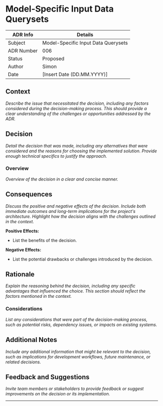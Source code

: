 # Model-Specific Input Data Querysets

| ADR Info            | Details           |
|---------------------|-------------------|
| Subject             | Model-Specific Input Data Querysets  |
| ADR Number          | 006   |
| Status              | Proposed   |
| Author              | Simon  |
| Date                | [Insert Date (DD.MM.YYYY)]     |

## Context
*Describe the issue that necessitated the decision, including any factors considered during the decision-making process. This should provide a clear understanding of the challenges or opportunities addressed by the ADR.*

## Decision
*Detail the decision that was made, including any alternatives that were considered and the reasons for choosing the implemented solution. Provide enough technical specifics to justify the approach.*

### Overview
*Overview of the decision in a clear and concise manner.*

## Consequences
*Discuss the positive and negative effects of the decision. Include both immediate outcomes and long-term implications for the project's architecture. Highlight how the decision aligns with the challenges outlined in the context.*

**Positive Effects:**
- List the benefits of the decision.

**Negative Effects:**
- List the potential drawbacks or challenges introduced by the decision.

## Rationale
*Explain the reasoning behind the decision, including any specific advantages that influenced the choice. This section should reflect the factors mentioned in the context.*

### Considerations
*List any considerations that were part of the decision-making process, such as potential risks, dependency issues, or impacts on existing systems.*

## Additional Notes
*Include any additional information that might be relevant to the decision, such as implications for development workflows, future maintenance, or related decisions.*

## Feedback and Suggestions
*Invite team members or stakeholders to provide feedback or suggest improvements on the decision or its implementation.*

---
